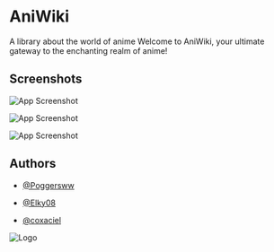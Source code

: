 # AniWiki
A library about the world of anime
Welcome to AniWiki, your ultimate gateway to the enchanting realm of anime! 

## Screenshots

![App Screenshot](https://i.ibb.co/0MJMkMF/Opera-Snapshot-2024-01-13-215750-127-0-0-1.png)

![App Screenshot](https://i.ibb.co/dmj1nG9/68747470733a2f2f692e6962622e636f2f52306679366e6b2f4f706572612d536e617073686f742d323032342d30312d3135.png)

![App Screenshot](https://i.ibb.co/QC6HpNP/mobile-2-1.png)

## Authors

- [@Poggersww](https://www.github.com/poggersww)

- [@Elky08](https://github.com/Elky08)

- [@coxaciel](https://github.com/Blanketthemcmodder)

![Logo](https://i.ibb.co/6wps6Gz/Ani-Wiki-Logo.png)
